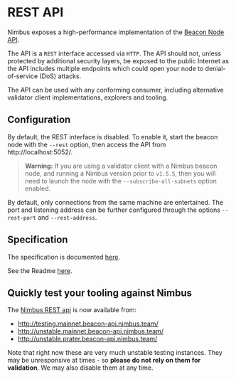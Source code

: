 # REST API

Nimbus exposes a high-performance implementation of the [Beacon Node API](https://ethereum.github.io/beacon-APIs/).

The API is a `REST` interface accessed via `HTTP`. The API should not, unless protected by additional security layers, be exposed to the public Internet as the API includes multiple endpoints which could open your node to denial-of-service (DoS) attacks.

The API can be used with any conforming consumer, including alternative validator client implementations, explorers and tooling.

## Configuration

By default, the REST interface is disabled. To enable it, start the beacon node with the `--rest` option, then access the API from http://localhost:5052/.

> **Warning:** If you are using a validator client with a Nimbus beacon node, and running a Nimbus version prior to `v1.5.5`,  then you will need to launch the node with the `--subscribe-all-subnets` option enabled.

By default, only connections from the same machine are entertained. The port and listening address can be further configured through the options `--rest-port` and `--rest-address`.

## Specification

The specification is documented [here](https://ethereum.github.io/beacon-APIs/).

See the Readme [here](https://github.com/ethereum/beacon-APIs).

## Quickly test your tooling against Nimbus

 The [Nimbus REST api](https://nimbus.guide/rest-api.html) is now available from:

* http://testing.mainnet.beacon-api.nimbus.team/
* http://unstable.mainnet.beacon-api.nimbus.team/
* http://unstable.prater.beacon-api.nimbus.team/

Note that right now these are very much unstable testing instances. They may be unresponsive at times - so **please do not rely on them for validation**. We may also disable them at any time.
